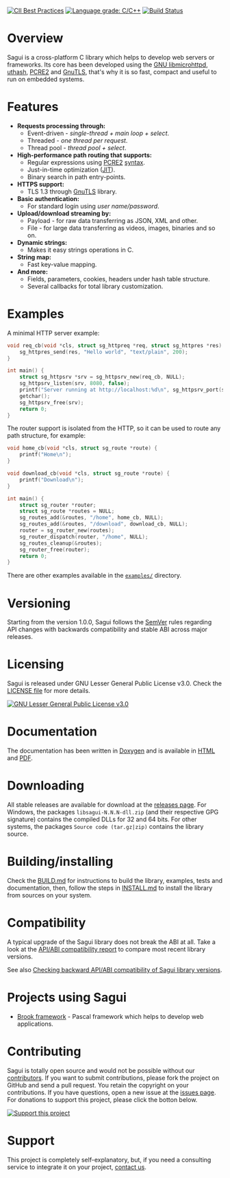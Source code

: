 [![CII Best Practices](https://bestpractices.coreinfrastructure.org/projects/2140/badge)](https://bestpractices.coreinfrastructure.org/projects/2140)
[![Language grade: C/C++](https://img.shields.io/lgtm/grade/cpp/g/risoflora/libsagui.svg?logo=lgtm&logoWidth=18)](https://lgtm.com/projects/g/risoflora/libsagui/context:cpp)
[![Build Status](https://travis-ci.org/risoflora/libsagui.svg?branch=master)](https://travis-ci.org/risoflora/libsagui)

# Overview

Sagui is a cross-platform C library which helps to develop web servers or frameworks. Its core has been developed using the [GNU libmicrohttpd](https://www.gnu.org/software/libmicrohttpd), [uthash](https://troydhanson.github.io/uthash), [PCRE2](https://www.pcre.org) and [GnuTLS](https://www.gnutls.org), that's why it is so fast, compact and useful to run on embedded systems.

# Features

* **Requests processing through:**
  * Event-driven - _single-thread + main loop + select_.
  * Threaded - _one thread per request_.
  * Thread pool - _thread pool + select_.
* **High-performance path routing that supports:**
  * Regular expressions using [PCRE2](https://www.pcre.org/current/doc/html/pcre2pattern.html) [syntax](https://www.pcre.org/current/doc/html/pcre2syntax.html).
  * Just-in-time optimization ([JIT](https://www.pcre.org/current/doc/html/pcre2jit.html)).
  * Binary search in path entry-points.
* **HTTPS support:**
  * TLS 1.3 through [GnuTLS](https://www.gnutls.org) library.
* **Basic authentication:**
  * For standard login using *user name/password*.
* **Upload/download streaming by:**
  * Payload - for raw data transferring as JSON, XML and other.
  * File - for large data transferring as videos, images, binaries and so on.
* **Dynamic strings:**
  * Makes it easy strings operations in C.
* **String map:**
  * Fast key-value mapping.
* **And more:**
  * Fields, parameters, cookies, headers under hash table structure.
  * Several callbacks for total library customization.

# Examples

A minimal HTTP server example:

```c
void req_cb(void *cls, struct sg_httpreq *req, struct sg_httpres *res) {
    sg_httpres_send(res, "Hello world", "text/plain", 200);
}

int main() {
    struct sg_httpsrv *srv = sg_httpsrv_new(req_cb, NULL);
    sg_httpsrv_listen(srv, 8080, false);
    printf("Server running at http://localhost:%d\n", sg_httpsrv_port(srv));
    getchar();
    sg_httpsrv_free(srv);
    return 0;
}
```

The router support is isolated from the HTTP, so it can be used to route any path structure, for example:

```c
void home_cb(void *cls, struct sg_route *route) {
    printf("Home\n");
}

void download_cb(void *cls, struct sg_route *route) {
    printf("Download\n");
}

int main() {
    struct sg_router *router;
    struct sg_route *routes = NULL;
    sg_routes_add(&routes, "/home", home_cb, NULL);
    sg_routes_add(&routes, "/download", download_cb, NULL);
    router = sg_router_new(routes);
    sg_router_dispatch(router, "/home", NULL);
    sg_routes_cleanup(&routes);
    sg_router_free(router);
    return 0;
}
```

There are other examples available in the [`examples/`](https://github.com/risoflora/libsagui/tree/master/examples) directory.

# Versioning

Starting from the version 1.0.0, Sagui follows the [SemVer](https://semver.org) rules regarding API changes with backwards compatibility and stable ABI across major releases.

# Licensing

Sagui is released under GNU Lesser General Public License v3.0. Check the [LICENSE file](https://github.com/risoflora/libsagui/blob/master/LICENSE) for more details.

[![GNU Lesser General Public License v3.0](https://www.gnu.org/graphics/lgplv3-88x31.png)](https://www.gnu.org/licenses/lgpl-3.0.html)

# Documentation

The documentation has been written in [Doxygen](https://www.stack.nl/~dimitri/doxygen) and is available in [HTML](https://risoflora.github.io/libsagui-docs/index.html) and [PDF](https://risoflora.github.io/libsagui-docs/ref.html).

# Downloading

All stable releases are available for download at the [releases page](https://github.com/risoflora/libsagui/releases). For Windows, the packages `libsagui-N.N.N-dll.zip` (and their respective GPG signature) contains the compiled DLLs for 32 and 64 bits. For other systems, the packages `Source code (tar.gz|zip)` contains the library source.

# Building/installing

Check the [BUILD.md](https://github.com/risoflora/libsagui/blob/master/BUILD.md) for instructions to build the library, examples, tests and documentation, then, follow the steps in [INSTALL.md](https://github.com/risoflora/libsagui/blob/master/INSTALL.md) to install the library from sources on your system.

# Compatibility

A typical upgrade of the Sagui library does not break the ABI at all. Take a look at the [API/ABI compatibility report](https://abi-laboratory.pro/?view=timeline&l=libsagui) to compare most recent library versions.

See also [Checking backward API/ABI compatibility of Sagui library versions](https://github.com/risoflora/libsagui/blob/master/ABIComplianceChecker.md).

# Projects using Sagui

* [Brook framework](https://github.com/silvioprog/brookframework) -  Pascal framework which helps to develop web applications.

# Contributing

Sagui is totally open source and would not be possible without our [contributors](https://github.com/risoflora/libsagui/blob/master/THANKS). If you want to submit contributions, please fork the project on GitHub and send a pull request. You retain the copyright on your contributions. If you have questions, open a new issue at the [issues page](https://github.com/risoflora/libsagui/issues). For donations to support this project, please click the botton below.

[![Support this project](https://www.paypalobjects.com/en_US/GB/i/btn/btn_donateCC_LG.gif)](https://www.paypal.com/cgi-bin/webscr?cmd=_donations&business=silvioprog%40gmail%2ecom&lc=US&item_name=libsagui&item_number=libsagui&currency_code=USD&bn=PP%2dDonationsBF%3aproject%2dsupport%2ejpg%3aNonHosted)

# Support

This project is completely self-explanatory, but, if you need a consulting service to integrate it on your project, [contact us](mailto:silvioprog@gmail.com).